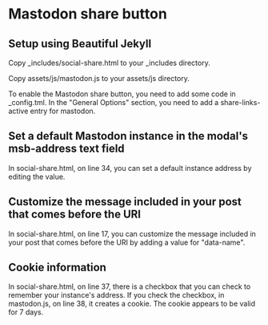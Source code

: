 # Mastodon share button

## Setup using Beautiful Jekyll
Copy _includes/social-share.html to your _includes directory.

Copy assets/js/mastodon.js to your assets/js directory.

To enable the Mastodon share button, you need to add some code in _config.tml. In the "General Options" section, you need to add a share-links-active entry for mastodon.

## Set a default Mastodon instance in the modal's msb-address text field
In social-share.html, on line 34, you can set a default instance address by editing the value.

## Customize the message included in your post that comes before the URI
In social-share.html, on line 17, you can customize the message included in your post that comes before the URI by adding a value for "data-name".

## Cookie information
In social-share.html, on line 37, there is a checkbox that you can check to remember your instance's address. If you check the checkbox, in mastodon.js, on line 38, it creates a cookie. The cookie appears to be valid for 7 days.
